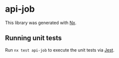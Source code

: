 # api-job

This library was generated with [Nx](https://nx.dev).

## Running unit tests

Run `nx test api-job` to execute the unit tests via [Jest](https://jestjs.io).
